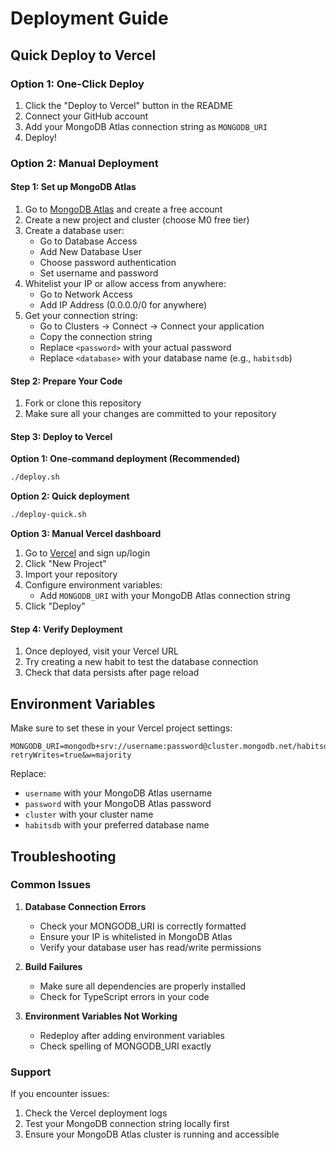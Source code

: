 # Deployment Guide

## Quick Deploy to Vercel

### Option 1: One-Click Deploy
1. Click the "Deploy to Vercel" button in the README
2. Connect your GitHub account
3. Add your MongoDB Atlas connection string as `MONGODB_URI`
4. Deploy!

### Option 2: Manual Deployment

#### Step 1: Set up MongoDB Atlas
1. Go to [MongoDB Atlas](https://cloud.mongodb.com) and create a free account
2. Create a new project and cluster (choose M0 free tier)
3. Create a database user:
   - Go to Database Access
   - Add New Database User
   - Choose password authentication
   - Set username and password
4. Whitelist your IP or allow access from anywhere:
   - Go to Network Access
   - Add IP Address (0.0.0.0/0 for anywhere)
5. Get your connection string:
   - Go to Clusters → Connect → Connect your application
   - Copy the connection string
   - Replace `<password>` with your actual password
   - Replace `<database>` with your database name (e.g., `habitsdb`)

#### Step 2: Prepare Your Code
1. Fork or clone this repository
2. Make sure all your changes are committed to your repository

#### Step 3: Deploy to Vercel

**Option 1: One-command deployment (Recommended)**
```bash
./deploy.sh
```

**Option 2: Quick deployment**
```bash
./deploy-quick.sh
```

**Option 3: Manual Vercel dashboard**
1. Go to [Vercel](https://vercel.com) and sign up/login
2. Click "New Project"
3. Import your repository
4. Configure environment variables:
   - Add `MONGODB_URI` with your MongoDB Atlas connection string
5. Click "Deploy"

#### Step 4: Verify Deployment
1. Once deployed, visit your Vercel URL
2. Try creating a new habit to test the database connection
3. Check that data persists after page reload

## Environment Variables

Make sure to set these in your Vercel project settings:

```
MONGODB_URI=mongodb+srv://username:password@cluster.mongodb.net/habitsdb?retryWrites=true&w=majority
```

Replace:
- `username` with your MongoDB Atlas username
- `password` with your MongoDB Atlas password
- `cluster` with your cluster name
- `habitsdb` with your preferred database name

## Troubleshooting

### Common Issues

1. **Database Connection Errors**
   - Check your MONGODB_URI is correctly formatted
   - Ensure your IP is whitelisted in MongoDB Atlas
   - Verify your database user has read/write permissions

2. **Build Failures**
   - Make sure all dependencies are properly installed
   - Check for TypeScript errors in your code

3. **Environment Variables Not Working**
   - Redeploy after adding environment variables
   - Check spelling of MONGODB_URI exactly

### Support

If you encounter issues:
1. Check the Vercel deployment logs
2. Test your MongoDB connection string locally first
3. Ensure your MongoDB Atlas cluster is running and accessible